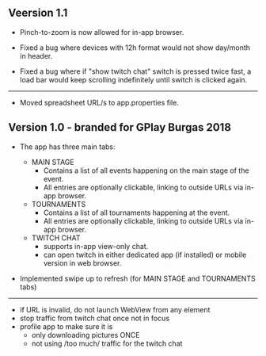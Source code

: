 ## Veersion 1.1

* Pinch-to-zoom is now allowed for in-app browser.

* Fixed a bug where devices with 12h format would not show day/month in header.
* Fixed a bug where if "show twitch chat" switch is pressed twice fast,
a load bar would keep scrolling indefinitely until switch is clicked again.

---
* Moved spreadsheet URL/s to app.properties file.


## Version 1.0 - branded for GPlay Burgas 2018

* The app has three main tabs:
  * MAIN STAGE
    * Contains a list of all events happening on the main stage of the event.
    * All entries are optionally clickable, linking to outside URLs via in-app browser.
  * TOURNAMENTS
    * Contains a list of all tournaments happening at the event.
    * All entries are optionally clickable, linking to outside URLs via in-app browser.
  * TWITCH CHAT
    * supports in-app view-only chat.
    * can open twitch in either dedicated app (if installed) or mobile version in web browser.

* Implemented swipe up to refresh (for MAIN STAGE and TOURNAMENTS tabs)

---

* if URL is invalid, do not launch WebView from any element
* stop traffic from twitch chat once not in focus
* profile app to make sure it is
    * only downloading pictures ONCE
    * not using /too much/ traffic for the twitch chat
    
    
